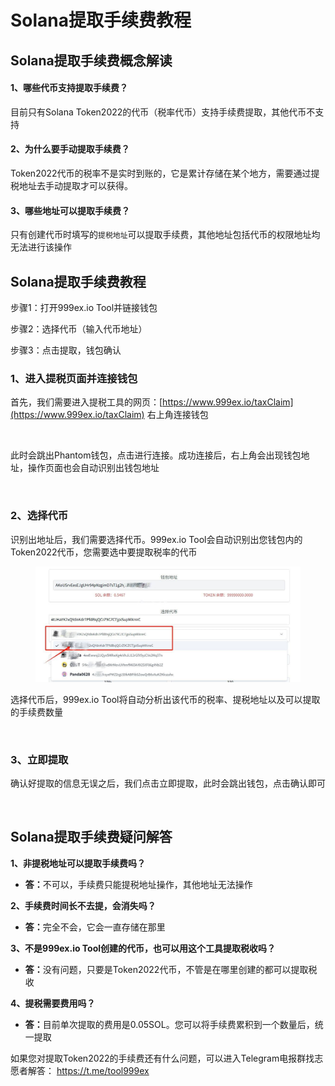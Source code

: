 # Solana提取手续费教程

## **Solana提取手续费概念解读**

#### **1、哪些代币支持提取手续费？**

目前只有Solana Token2022的代币（税率代币）支持手续费提取，其他代币不支持

#### **2、为什么要手动提取手续费？**

Token2022代币的税率不是实时到账的，它是累计存储在某个地方，需要通过提税地址去手动提取才可以获得。

#### **3、哪些地址可以提取手续费？**

只有创建代币时填写的`提税地址`可以提取手续费，其他地址包括代币的权限地址均无法进行该操作

## **Solana提取手续费教程**

步骤1：打开999ex.io Tool并链接钱包

步骤2：选择代币（输入代币地址）

步骤3：点击提取，钱包确认

### 1、进入提税页面并连接钱包

首先，我们需要进入提税工具的网页：[https://www.999ex.io/taxClaim](https://www.999ex.io/taxClaim) 右上角连接钱包

<figure><img src="https://1885923539-files.gitbook.io/~/files/v0/b/gitbook-x-prod.appspot.com/o/spaces%2FnmLBiMxr5iATgeZGW8in%2Fuploads%2FFFbQCyc1Im8e1Mr2CX12%2F1%E9%93%BE%E6%8E%A5%E9%92%B1%E5%8C%85.png?alt=media&#x26;token=a394a1ed-fa71-4949-9e6d-6eb1e686672d" alt=""><figcaption></figcaption></figure>

此时会跳出Phantom钱包，点击进行连接。成功连接后，右上角会出现钱包地址，操作页面也会自动识别出钱包地址

<figure><img src="https://1885923539-files.gitbook.io/~/files/v0/b/gitbook-x-prod.appspot.com/o/spaces%2FnmLBiMxr5iATgeZGW8in%2Fuploads%2FKkY5YfJCEdKuVi42HPQM%2F2%E9%92%B1%E5%8C%85%E5%9C%B0%E5%9D%80.png?alt=media&#x26;token=b67eb6ff-b36c-449d-a586-28ecffa6e62f" alt=""><figcaption></figcaption></figure>

### 2、选择代币

识别出地址后，我们需要选择代币。999ex.io Tool会自动识别出您钱包内的Token2022代币，您需要选中要提取税率的代币

<figure><img src="/.gitbook/assets/servicefee-1.jpg" alt=""><figcaption></figcaption></figure>

选择代币后，999ex.io Tool将自动分析出该代币的税率、提税地址以及可以提取的手续费数量

<figure><img src="https://1885923539-files.gitbook.io/~/files/v0/b/gitbook-x-prod.appspot.com/o/spaces%2FnmLBiMxr5iATgeZGW8in%2Fuploads%2Flm25VTaG4iFm37icHCiG%2F4%E6%8F%90%E5%8F%96.png?alt=media&#x26;token=693f789f-cf60-4ad2-bc9d-d1a1ee6ff23a" alt=""><figcaption></figcaption></figure>

### 3、立即提取

确认好提取的信息无误之后，我们点击立即提取，此时会跳出钱包，点击确认即可

<figure><img src="https://1885923539-files.gitbook.io/~/files/v0/b/gitbook-x-prod.appspot.com/o/spaces%2FnmLBiMxr5iATgeZGW8in%2Fuploads%2FWCamtvr4wfX0sDVNYCsq%2F5%E9%92%B1%E5%8C%85%E7%A1%AE%E8%AE%A4.png?alt=media&#x26;token=dc8c87d0-8d68-4352-9729-0986ae332d5e" alt=""><figcaption></figcaption></figure>

## **Solana提取手续费疑问解答**

**1、非提税地址可以提取手续费吗？**

* **答：**&#x4E0D;可以，手续费只能提税地址操作，其他地址无法操作

**2、手续费时间长不去提，会消失吗？**

* **答：**&#x5B8C;全不会，它会一直存储在那里

**3、不是999ex.io Tool创建的代币，也可以用这个工具提取税收吗？**

* **答：**&#x6CA1;有问题，只要是Token2022代币，不管是在哪里创建的都可以提取税收

**4、提税需要费用吗？**

* **答：**&#x76EE;前单次提取的费用是0.05SOL。您可以将手续费累积到一个数量后，统一提取

如果您对提取Token2022的手续费还有什么问题，可以进入Telegram电报群找志愿者解答： <https://t.me/tool999ex>

